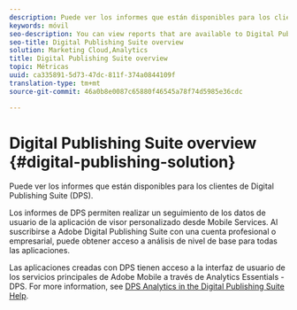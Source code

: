 ```yaml
---
description: Puede ver los informes que están disponibles para los clientes de Digital Publishing Suite (DPS).
keywords: móvil
seo-description: You can view reports that are available to Digital Publishing Suite (DPS) customers.
seo-title: Digital Publishing Suite overview
solution: Marketing Cloud,Analytics
title: Digital Publishing Suite overview
topic: Métricas
uuid: ca335891-5d73-47dc-811f-374a0844109f
translation-type: tm+mt
source-git-commit: 46a0b8e0087c65880f46545a78f74d5985e36cdc

---
```



# Digital Publishing Suite overview {#digital-publishing-solution}

Puede ver los informes que están disponibles para los clientes de Digital Publishing Suite (DPS).

Los informes de DPS permiten realizar un seguimiento de los datos de usuario de la aplicación de visor personalizado desde Mobile Services. Al suscribirse a Adobe Digital Publishing Suite con una cuenta profesional o empresarial, puede obtener acceso a análisis de nivel de base para todas las aplicaciones.

Las aplicaciones creadas con DPS tienen acceso a la interfaz de usuario de los servicios principales de Adobe Mobile a través de Analytics Essentials - DPS. For more information, see [DPS Analytics in the Digital Publishing Suite Help](https://helpx.adobe.com/digital-publishing-suite/help/omniture-analytics.html).